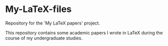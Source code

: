 # My-LaTeX-files
Repository for the 'My LaTeX papers' project.

This repository contains some academic papers I wrote in LaTeX during the course of my undergraduate studies.
